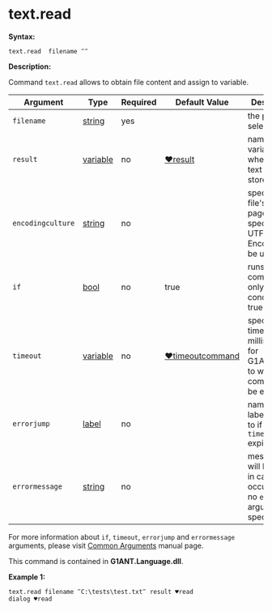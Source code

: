 # text.read

**Syntax:**

```G1ANT
text.read  filename ‴‴
```

**Description:**

Command `text.read` allows to obtain file content and assign to variable. 

| Argument | Type | Required | Default Value | Description |
| -------- | ---- | -------- | ------------- | ----------- |
|`filename`| [string](https://github.com/G1ANT-Robot/G1ANT.Manual/blob/master/G1ANT-Language/Structures/string.md) | yes |  | the path to selected file |
|`result`| [variable](https://github.com/G1ANT-Robot/G1ANT.Manual/blob/master/G1ANT-Language/Special-Characters/variable.md) | no |  [♥result](https://github.com/G1ANT-Robot/G1ANT.Manual/blob/master/G1ANT-Language/Common-Arguments.md)  | name of variable where red text will be stored |
|`encodingculture`| [string](https://github.com/G1ANT-Robot/G1ANT.Manual/blob/master/G1ANT-Language/Structures/string.md) | no |  | specifies file's coding page. If not specified, UTF8 Encoding will be used |
|`if`| [bool](https://github.com/G1ANT-Robot/G1ANT.Manual/blob/master/G1ANT-Language/Structures/bool.md) | no | true | runs the command only if condition is true |
|`timeout`| [variable](https://github.com/G1ANT-Robot/G1ANT.Manual/blob/master/G1ANT-Language/Special-Characters/variable.md) | no | [♥timeoutcommand](https://github.com/G1ANT-Robot/G1ANT.Manual/blob/master/G1ANT-Language/Variables/Special-Variables.md)  | specifies time in milliseconds for G1ANT.Robot to wait for the command to be executed |
|`errorjump` | [label](https://github.com/G1ANT-Robot/G1ANT.Manual/blob/master/G1ANT-Language/Structures/label.md) | no | | name of the label to jump to if given `timeout` expires |
|`errormessage`| [string](https://github.com/G1ANT-Robot/G1ANT.Manual/blob/master/G1ANT-Language/Structures/string.md) | no |  | message that will be shown in case error occurs and no `errorjump` argument is specified |

For more information about `if`, `timeout`, `errorjump` and `errormessage` arguments, please visit [Common Arguments](https://github.com/G1ANT-Robot/G1ANT.Manual/blob/master/G1ANT-Language/Common-Arguments.md)  manual page.

This command is contained in **G1ANT.Language.dll**.

**Example 1:**

```G1ANT
text.read filename ‴C:\tests\test.txt‴ result ♥read
dialog ♥read 
```


